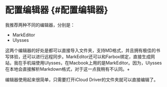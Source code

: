 # 配置编辑器 {#配置编辑器}

我推荐两种不同的编辑器，分别是：

* MarkEditor
* Ulysses

这两个编辑器的好处是都可以直接导入文件夹，支持MD格式，并且拥有极佳的书写体验，还可以进行远程同步。MarkEditor还可以和Farbox绑定，直接生成网站，我在手机端使用Ulysses，在Macbook上用的是MarkEditor。因为，Ulysses在本地会直接解析Markdown格式，对于这一点我稍有不认同。+

编辑器使用起来很简单，只需要打开iCloud Driver的文件夹就可以直接编辑了。

